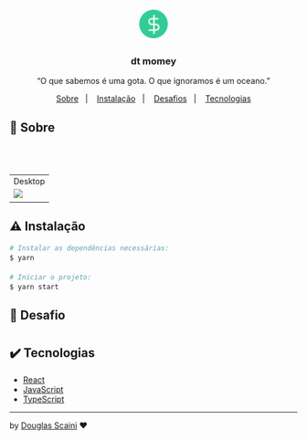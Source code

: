 <h1 align="center"><img src="./.github/logo.png" width=50px"/></h1>

<h3 align="center">dt momey</h3>

<p align="center">“O que sabemos é uma gota. O que ignoramos é um oceano.”</p>

<p align="center">
  <a href="#about">Sobre</a>&nbsp;&nbsp;&nbsp;|&nbsp;&nbsp;&nbsp;
  <a href="#install">Instalação</a>&nbsp;&nbsp;&nbsp;|&nbsp;&nbsp;&nbsp;
  <a href="#challenge">Desafios</a>&nbsp;&nbsp;&nbsp;|&nbsp;&nbsp;&nbsp;
  <a href="#technologies">Tecnologias</a>
</p>

## :speech_balloon: Sobre <a name="about"></a>

> #

<br />
<table>
  <tr>
    <td colspan="1">Desktop</td>
  </tr>
  <tr>
    <td><img src="./.github/#" width=1000px /></td></td>
  </tr>
</table>

## :warning: Instalação <a name="install"></a>

```bash
# Instalar as dependências necessárias:
$ yarn

# Iniciar o projeto:
$ yarn start
```

## :triangular_flag_on_post: Desafio <a name="challenge"></a>

> #

## :heavy_check_mark: Tecnologias <a name="technologies"></a>

- [React](https://pt-br.reactjs.org/)
- [JavaScript](https://developer.mozilla.org/pt-BR/docs/Web/JavaScript)
- [TypeScript](https://www.typescriptlang.org/)

---

by [Douglas Scaini](https://www.github.com/douglasscaini) ❤️

